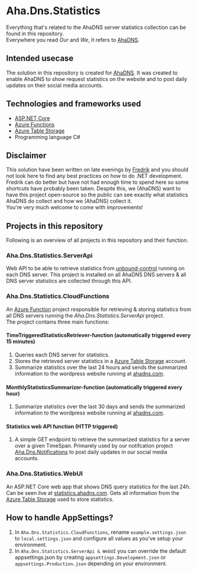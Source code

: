 # Aha.Dns.Statistics

Everything that's related to the AhaDNS server statistics collection can be found in this repository.  
Everywhere you read _Our_ and _We_, it refers to [AhaDNS](https://ahadns.com).

## Intended usecase

The solution in this repository is created for [AhaDNS](https://ahadns.com). It was created to enable AhaDNS to show request statistics on the website and to post daily updates on their social media accounts.

## Technologies and frameworks used

- [ASP.NET Core](https://dotnet.microsoft.com/learn/aspnet/what-is-aspnet-core)
- [Azure Functions](https://azure.microsoft.com/en-us/services/functions/)
- [Azure Table Storage](https://azure.microsoft.com/en-us/services/storage/tables/)
- Programming language C#

## Disclaimer

This solution have been written on late evenings by [Fredrik](https://www.linkedin.com/in/fredrikopettersson/) and you should not look here to find any best practices on how to do .NET development. Fredrik can do better but have not had enough time to spend here so some shortcuts have probably been taken. Despite this, we (AhaDNS) want to have this project open-source so the public can see exactly what statistics AhaDNS do collect and how we (AhaDNS) collect it.  
You're very much welcome to come with improvements!

## Projects in this repository

Following is an overview of all projects in this repository and their function.

### Aha.Dns.Statistics.ServerApi

Web API to be able to retrieve statistics from [unbound-control](https://www.nlnetlabs.nl/documentation/unbound/unbound-control/) running on each DNS server. This project is installed on all AhaDNS DNS servers & all DNS server statistics are collected through this API.

### Aha.Dns.Statistics.CloudFunctions

An [Azure Function](https://azure.microsoft.com/en-us/services/functions/) project responsible for retrieving & storing statistics from all DNS servers running the _Aha.Dns.Statistics.ServerApi_ project.  
The project contains three main functions:

#### **TimeTriggeredStatisticsRetriever-function** (automatically triggered every 15 minutes)

1. Queries each DNS server for statistics.
2. Stores the retrieved server statistics in a [Azure Table Storage](https://azure.microsoft.com/en-us/services/storage/tables/) account.
3. Summarize statistics over the last 24 hours and sends the summarized information to the wordpress website running at [ahadns.com](https://ahadns.com).

#### **MonthlyStatisticsSummarizer-function** (automatically triggered every hour)

1. Summarize statistics over the last 30 days and sends the summarized information to the wordpress website running at [ahadns.com](https://ahadns.com).

#### **Statistics web API function** (HTTP triggered)

1. A simple GET endpoint to retrieve the summarized statistics for a server over a given TimeSpan. Primarely used by our notifcation project [Aha.Dns.Notifications](https://github.com/AhaDNS/Aha.Dns.Notifications) to post daily updates in our social media accounts.

### Aha.Dns.Statistics.WebUI

An ASP.NET Core web app that shows DNS query statistics for the last 24h. Can be seen live at [statistics.ahadns.com](https://statistics.ahadns.com). Gets all information from the [Azure Table Storage](https://azure.microsoft.com/en-us/services/storage/tables/) used to store statistics.

## How to handle AppSettings?

1. In `Aha.Dns.Statistics.CloudFunctions`, rename `example.settings.json` to `local.settings.json` and configure all values as you've setup your environment.
2. In `Aha.Dns.Statistics.ServerApi & WebUI` you can override the default appsettings.json by creating `appsettings.Development.json` or `appsettings.Production.json` depending on your environment.